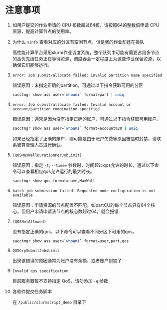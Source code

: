 # 注意事项

1. 如用户提交的作业申请的 CPU 核数超过64核，请按照64的整数倍申请 CPU 资源，提高计算节点的使用率。

2. 为什么 `sinfo` 查看对应的分区有空闲节点，但是我的作业却还在排队

    高性能计算平台采用slurm作业调度系统，整个队列中可能有需要占用多节点的高优先级任务正在等待资源，调度器会一定程度上为这些作业保留资源，以确保它们能够运行。

3. `error: Job submit/allocate failed: Invalid partition name specified`

    错误原因：未指定正确的partition，可通过以下指令获取可用的分区

    ```sh
    sacctmgr show ass user=`whoami` format=part | uniq
    ```

4. `error: Job submit/allocate failed: Invalid account or account/partition combination specified`

    错误原因：通常是因为没有指定正确的账户，可通过以下指令获取可用账户。

    ```sh
    sacctmgr show ass user=`whoami` format=account%20 | uniq
    ```
    
    如果已经指定了正确的账户，则可能是由于账户欠费等原因被临时封禁，请联系智算管理人员进行确认。

5. `(QOSMaxWallDurationPerJobLimit)`

    错误原因：指定 `-t`, `--time=` 参数时，时间超过qos允许的时长，通过以下命令可以查看相应qos允许运行的最大时长。

    ```sh
    sacctmgr show qos format=name,MaxWall
    ```

6. `batch job submission failed: Requested node configuration is not available`

    错误原因：申请资源的节点配置不匹配，如partCU的每个节点只有64个核心，但用户申请申请该节点的核心数超过64，就会报错

7. `(QOSNotAllowed)`

    没有指定正确的qos，以下命令可以查看不同分区下可用的qos。

    ```sh
    sacctmgr show ass user=`whoami` format=user,part,qos
    ```

8. `QOSGrpSubmitJobsLimit`

    出现该错误的原因通常为账户没有余额，或者账户封锁了

9. `Invalid qos specification`

    目前服务器暂不支持指定 QoS，请勿添加 `-q` 参数

10. 各软件提交任务脚本

    在 `/public/slurmscript_demo` 目录下
